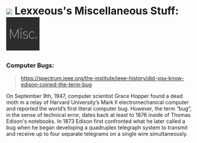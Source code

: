 <!-- Misc.md -->

# <img src="../.pics/Lexxeous/lexx_headshot_clear.png" width="100px"/> Lexxeous's Miscellaneous Stuff: <img src="../.pics/Misc/misc_logo.jpeg" width="90"/>

### Computer Bugs:

> https://spectrum.ieee.org/the-institute/ieee-history/did-you-know-edison-coined-the-term-bug

On September 9th, 1947, computer scientist Grace Hopper found a dead moth in a relay of Harvard University’s Mark II electromechanical computer and reported the world’s first literal computer bug. However, the term “bug”, in the sense of technical error, dates back at least to 1876 inside of Thomas Edison's notebooks. In 1873 Edison first confronted what he later called a bug when he began developing a quadruplex telegraph system to transmit and receive up to four separate telegrams on a single wire simultaneously.
